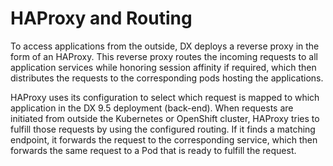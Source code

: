 # HAProxy and Routing

To access applications from the outside, DX deploys a reverse proxy in the form of an HAProxy. This reverse proxy routes the incoming requests to all application services while honoring session affinity if required, which then distributes the requests to the corresponding pods hosting the applications.

HAProxy uses its configuration to select which request is mapped to which application in the DX 9.5 deployment (back-end). When requests are initiated from outside the Kubernetes or OpenShift cluster, HAProxy tries to fulfill those requests by using the configured routing. If it finds a matching endpoint, it forwards the request to the corresponding service, which then forwards the same request to a Pod that is ready to fulfill the request.